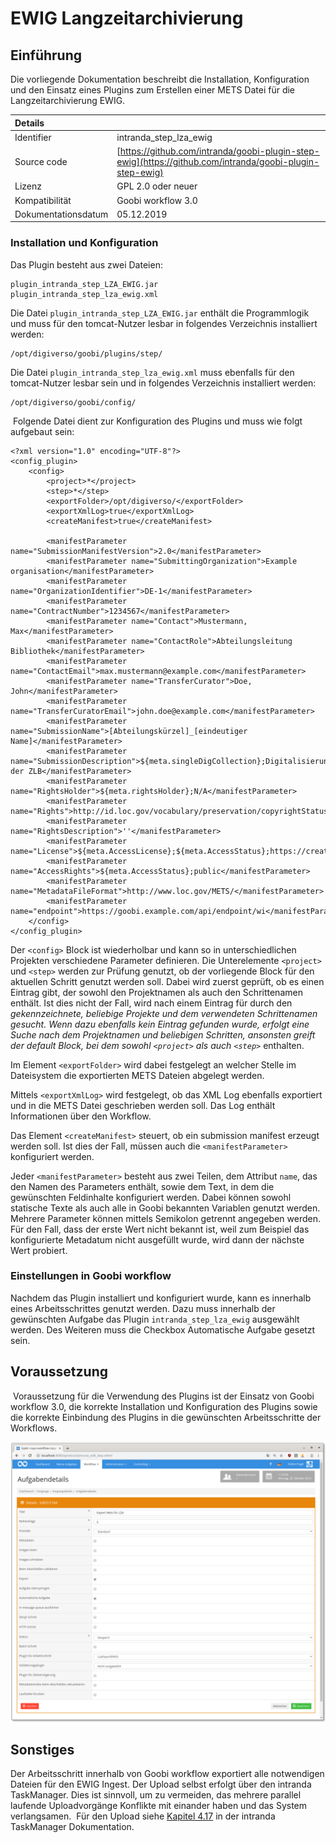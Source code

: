# EWIG Langzeitarchivierung

## Einführung

Die vorliegende Dokumentation beschreibt die Installation, Konfiguration und den Einsatz eines Plugins zum Erstellen einer METS Datei für die Langzeitarchivierung EWIG. ​

| Details |  |
| :--- | :--- |
| Identifier | intranda\_step\_lza\_ewig |
| Source code | [https://github.com/intranda/goobi-plugin-step-ewig](https://github.com/intranda/goobi-plugin-step-ewig) |
| Lizenz | GPL 2.0 oder neuer |
| Kompatibilität | Goobi workflow 3.0 |
| Dokumentationsdatum | 05.12.2019 |

### Installation und Konfiguration

Das Plugin besteht aus zwei Dateien:

```markup
plugin_intranda_step_LZA_EWIG.jar
plugin_intranda_step_lza_ewig.xml
```

Die Datei `plugin_intranda_step_LZA_EWIG.jar` enthält die Programmlogik und muss für den tomcat-Nutzer lesbar in folgendes Verzeichnis installiert werden:

```markup
/opt/digiverso/goobi/plugins/step/
```

Die Datei `plugin_intranda_step_lza_ewig.xml` muss ebenfalls für den tomcat-Nutzer lesbar sein und in folgendes Verzeichnis installiert werden:

```markup
/opt/digiverso/goobi/config/
```

​ Folgende Datei dient zur Konfiguration des Plugins und muss wie folgt aufgebaut sein: ​

```markup
<?xml version="1.0" encoding="UTF-8"?>
<config_plugin>
    <config>
        <project>*</project>
        <step>*</step>
        <exportFolder>/opt/digiverso/</exportFolder>
        <exportXmlLog>true</exportXmlLog>
        <createManifest>true</createManifest>

        <manifestParameter
name="SubmissionManifestVersion">2.0</manifestParameter>
        <manifestParameter name="SubmittingOrganization">Example
organisation</manifestParameter>
        <manifestParameter
name="OrganizationIdentifier">DE-1</manifestParameter>
        <manifestParameter name="ContractNumber">1234567</manifestParameter>
        <manifestParameter name="Contact">Mustermann,
Max</manifestParameter>
        <manifestParameter name="ContactRole">Abteilungsleitung
Bibliothek</manifestParameter>
        <manifestParameter
name="ContactEmail">max.mustermann@example.com</manifestParameter>
        <manifestParameter name="TransferCurator">Doe,
John</manifestParameter>
        <manifestParameter
name="TransferCuratorEmail">john.doe@example.com</manifestParameter>
        <manifestParameter
name="SubmissionName">[Abteilungskürzel]_[eindeutiger
Name]</manifestParameter>
        <manifestParameter
name="SubmissionDescription">${meta.singleDigCollection};Digitalisierungsprojekt
der ZLB</manifestParameter>
        <manifestParameter
name="RightsHolder">${meta.rightsHolder};N/A</manifestParameter>
        <manifestParameter
name="Rights">http://id.loc.gov/vocabulary/preservation/copyrightStatus/pub</manifestParameter>
        <manifestParameter name="RightsDescription">''</manifestParameter>
        <manifestParameter
name="License">${meta.AccessLicense};${meta.AccessStatus};https://creativecommons.org/publicdomain/mark/1.0/</manifestParameter>
        <manifestParameter
name="AccessRights">${meta.AccessStatus};public</manifestParameter>
        <manifestParameter
name="MetadataFileFormat">http://www.loc.gov/METS/</manifestParameter>
        <manifestParameter
name="endpoint">https://goobi.example.com/api/endpoint/wi</manifestParameter>
    </config>
</config_plugin>
```

Der `<config>` Block ist wiederholbar und kann so in unterschiedlichen Projekten verschiedene Parameter definieren. Die Unterelemente `<project>` und `<step>` werden zur Prüfung genutzt, ob der vorliegende Block für den aktuellen Schritt genutzt werden soll. Dabei wird zuerst geprüft, ob es einen Eintrag gibt, der sowohl den Projektnamen als auch den Schrittenamen enthält. Ist dies nicht der Fall, wird nach einem Eintrag für durch den _gekennzeichnete, beliebige Projekte und dem verwendeten Schrittenamen gesucht. Wenn dazu ebenfalls kein Eintrag gefunden wurde, erfolgt eine Suche nach dem Projektnamen und beliebigen Schritten, ansonsten greift der default Block, bei dem sowohl `<project>` als auch `<step>`_ enthalten.

Im Element `<exportFolder>` wird dabei festgelegt an welcher Stelle im Dateisystem die exportierten METS Dateien abgelegt werden.

Mittels `<exportXmlLog>` wird festgelegt, ob das XML Log ebenfalls exportiert und in die METS Datei geschrieben werden soll. Das Log enthält Informationen über den Workflow.

Das Element `<createManifest>` steuert, ob ein submission manifest erzeugt werden soll. Ist dies der Fall, müssen auch die `<manifestParameter>` konfiguriert werden.

Jeder `<manifestParameter>` besteht aus zwei Teilen, dem Attribut `name`, das den Namen des Parameters enthält, sowie dem Text, in dem die gewünschten Feldinhalte konfiguriert werden. Dabei können sowohl statische Texte als auch alle in Goobi bekannten Variablen genutzt werden. Mehrere Parameter können mittels Semikolon getrennt angegeben werden. Für den Fall, dass der erste Wert nicht bekannt ist, weil zum Beispiel das konfigurierte Metadatum nicht ausgefüllt wurde, wird dann der nächste Wert probiert.

### Einstellungen in Goobi workflow

Nachdem das Plugin installiert und konfiguriert wurde, kann es innerhalb eines Arbeitsschrittes genutzt werden. Dazu muss innerhalb der gewünschten Aufgabe das Plugin `intranda_step_lza_ewig` ausgewählt werden. Des Weiteren muss die Checkbox Automatische Aufgabe gesetzt sein.

## ​Voraussetzung

​ Voraussetzung für die Verwendung des Plugins ist der Einsatz von Goobi workflow 3.0, die korrekte Installation und Konfiguration des Plugins sowie die korrekte Einbindung des Plugins in die gewünschten Arbeitsschritte der Workflows. ​ ​

![](../.gitbook/assets/intranda_step_lza_ewig.png)

## Sonstiges

Der Arbeitsschritt innerhalb von Goobi workflow exportiert alle notwendigen Dateien für den EWIG Ingest. Der Upload selbst erfolgt über den intranda TaskManager. Dies ist sinnvoll, um zu vermeiden, das mehrere parallel laufende Uploadvorgänge Konflikte mit einander haben und das System verlangsamen. ​ Für den Upload siehe [Kapitel 4.17](https://docs.intranda.com/intranda-taskmanager-de/4/4.17-upload-von-dateien-in-das-ewig-langzeitarchiv) in der intranda TaskManager Dokumentation.

